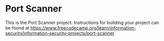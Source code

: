 # Port Scanner

This is the Port Scanner project. Instructions for building your project can be found at https://www.freecodecamp.org/learn/information-security/information-security-projects/port-scanner
